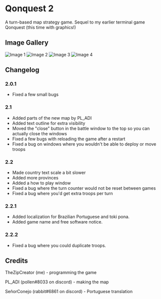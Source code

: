 # Qonquest 2
A turn-based map strategy game. Sequel to my earlier terminal game Qonquest (this time with graphics!)
## Image Gallery
![Image 1](https://github.com/TheZipCreator/qonquest2/blob/master/images/2023-01-27-093838_1191x797_scrot.png?raw=true)
![Image 2](https://github.com/TheZipCreator/qonquest2/blob/master/images/2023-01-27-093916_1192x793_scrot.png?raw=true)
![Image 3](https://github.com/TheZipCreator/qonquest2/blob/master/images/2023-01-27-094036_1180x774_scrot.png?raw=true)
![Image 4](https://github.com/TheZipCreator/qonquest2/blob/master/images/2023-01-27-094333_1195x796_scrot.png?raw=true)
## Changelog
### 2.0.1
* Fixed a few small bugs
### 2.1
* Added parts of the new map by PL\_ADI
* Added text outline for extra visibility
* Moved the "close" button in the battle window to the top so you can actually close the windows
* Fixed a few bugs with reloading the game after a restart
* Fixed a bug on windows where you wouldn't be able to deploy or move troops
### 2.2
* Made country text scale a bit slower
* Added more provinces
* Added a how to play window
* Fixed a bug where the turn counter would not be reset between games
* Fixed a bug where you'd get extra troops per turn
### 2.2.1
* Added localization for Brazilian Portuguese and toki pona.
* Added game name and free software notice.
### 2.2.2
* Fixed a bug where you could duplicate troops.
## Credits
TheZipCreator (me) - programming the game

PL\_ADI (pollen#8033 on discord) - making the map

SeñorConejo (rabbit#6861 on discord) - Portuguese translation

